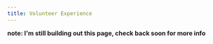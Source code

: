 ```yaml
---
title: Volunteer Experience
---
```

__note: I'm still building out this page, check back soon for more info__